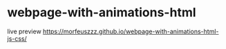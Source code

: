# webpage-with-animations-html
 
live preview https://morfeuszzz.github.io/webpage-with-animations-html-js-css/
